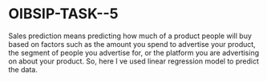 # OIBSIP-TASK--5
Sales prediction means predicting how much of a product people will buy based on factors such as the amount you spend to advertise your product, the segment of people you advertise for, or the platform you are advertising on about your product.
So, here I ve used linear regression model to predict the data.

